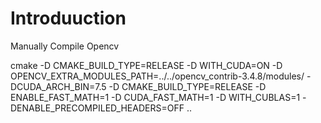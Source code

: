 # Introduuction
Manually
Compile Opencv

cmake -D CMAKE_BUILD_TYPE=RELEASE -D WITH_CUDA=ON -D OPENCV_EXTRA_MODULES_PATH=../../opencv_contrib-3.4.8/modules/ -DCUDA_ARCH_BIN=7.5 -D CMAKE_BUILD_TYPE=RELEASE  -D ENABLE_FAST_MATH=1  -D CUDA_FAST_MATH=1 -D WITH_CUBLAS=1  -DENABLE_PRECOMPILED_HEADERS=OFF ..